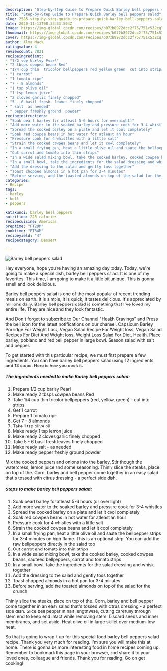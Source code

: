 ```yaml
---
description: "Step-by-Step Guide to Prepare Quick Barley bell peppers salad"
title: "Step-by-Step Guide to Prepare Quick Barley bell peppers salad"
slug: 2585-step-by-step-guide-to-prepare-quick-barley-bell-peppers-salad
date: 2020-11-13T08:33:33.504Z
image: https://img-global.cpcdn.com/recipes/b072b8972dcc2f75/751x532cq70/barley-bell-peppers-salad-recipe-main-photo.jpg
thumbnail: https://img-global.cpcdn.com/recipes/b072b8972dcc2f75/751x532cq70/barley-bell-peppers-salad-recipe-main-photo.jpg
cover: https://img-global.cpcdn.com/recipes/b072b8972dcc2f75/751x532cq70/barley-bell-peppers-salad-recipe-main-photo.jpg
author: Alma Mack
ratingvalue: 4
reviewcount: 7821
recipeingredient:
- "1/2 cup barley Pearl"
- "2 tbsps cowpea beans Red"
- "1/4 cup thin  tricolor bellpeppers red yellow green  cut into strips"
- "1 carrot"
- "1 tomato ripe"
- "7 - 8 almonds"
- "1 tsp olive oil"
- "1 tsp lemon juice"
- "2 cloves garlic finely chopped"
- "5 - 6 basil fresh  leaves finely chopped"
- " salt  as needed"
- " pepper freshly ground  powder"
recipeinstructions:
- "Soak pearl barley for atleast 5-6 hours (or overnight)"
- "Add more water to the soaked barley and pressure cook for 3-4 whistles"
- "Spread the cooked barley on a plate and let it cool completely"
- "Soak red cowpea beans in hot water for atleast an hour"
- "Pressure cook for 4 whistles with a little salt"
- "Strain the cooked cowpea beans and let it cool completely"
- "In a small frying pan, heat a little olive oil and saute the bellpepper strips for 3-4 minutes on high flame. This is an optional step. You can add the raw bellpeppers directly in the salad too"
- "Cut carrot and tomato into thin strips"
- "In a wide salad mixing bowl, take the cooked barley, cooked cowpea beans, sauteed bellpeppers, carrot and tomato strips"
- "In a small bowl, take the ingredients for the salad dressing and whisk together"
- "Add the dressing to the salad and gently toss together"
- "Toast chopped almonds in a hot pan for 3-4 minutes"
- "Before serving, add the toasted almonds on top of the salad for the crunch"
categories:
- Recipe
tags:
- barley
- bell
- peppers

katakunci: barley bell peppers 
nutrition: 225 calories
recipecuisine: American
preptime: "PT29M"
cooktime: "PT34M"
recipeyield: "4"
recipecategory: Dessert

---
```



![Barley bell peppers salad](https://img-global.cpcdn.com/recipes/b072b8972dcc2f75/751x532cq70/barley-bell-peppers-salad-recipe-main-photo.jpg)

Hey everyone, hope you're having an amazing day today. Today, we're going to make a special dish, barley bell peppers salad. It is one of my favorites. This time, I am going to make it a little bit unique. This is gonna smell and look delicious.

Barley bell peppers salad is one of the most popular of recent trending meals on earth. It is simple, it is quick, it tastes delicious. It's appreciated by millions daily. Barley bell peppers salad is something that I've loved my entire life. They are nice and they look fantastic.

And Don&#39;t forget to subscribe to Our Channel &#34;Health Cravings&#34; and Press the bell icon for the latest notifications on our channel. Capsicum Barley Porridge For Weight Loss, Vegan Salad Recipe For Weight loss, Vegan Salad Recipes For Diet And Weight loss, Weight Loss Salad For Diet, Health. Place barley, poblano and red bell pepper in large bowl. Season salad with salt and pepper.


To get started with this particular recipe, we must first prepare a few ingredients. You can have barley bell peppers salad using 12 ingredients and 13 steps. Here is how you cook it.

<!--inarticleads1-->

##### The ingredients needed to make Barley bell peppers salad:

1. Prepare 1/2 cup barley Pearl
1. Make ready 2 tbsps cowpea beans Red
1. Take 1/4 cup thin  tricolor bellpeppers (red, yellow, green) - cut into strips
1. Get 1 carrot
1. Prepare 1 tomato ripe
1. Get 7 - 8 almonds
1. Take 1 tsp olive oil
1. Make ready 1 tsp lemon juice
1. Make ready 2 cloves garlic finely chopped
1. Take 5 - 6 basil fresh  leaves finely chopped
1. Make ready  salt - as needed
1. Make ready  pepper freshly ground  powder


Mix the cooked peppers and onions into the barley. Stir though the watercress, lemon juice and some seasoning. Thinly slice the steaks, place on top of the. Corn, barley and bell pepper come together in an easy salad that&#39;s tossed with citrus dressing - a perfect side dish. 

<!--inarticleads2-->

##### Steps to make Barley bell peppers salad:

1. Soak pearl barley for atleast 5-6 hours (or overnight)
1. Add more water to the soaked barley and pressure cook for 3-4 whistles
1. Spread the cooked barley on a plate and let it cool completely
1. Soak red cowpea beans in hot water for atleast an hour
1. Pressure cook for 4 whistles with a little salt
1. Strain the cooked cowpea beans and let it cool completely
1. In a small frying pan, heat a little olive oil and saute the bellpepper strips for 3-4 minutes on high flame. This is an optional step. You can add the raw bellpeppers directly in the salad too
1. Cut carrot and tomato into thin strips
1. In a wide salad mixing bowl, take the cooked barley, cooked cowpea beans, sauteed bellpeppers, carrot and tomato strips
1. In a small bowl, take the ingredients for the salad dressing and whisk together
1. Add the dressing to the salad and gently toss together
1. Toast chopped almonds in a hot pan for 3-4 minutes
1. Before serving, add the toasted almonds on top of the salad for the crunch


Thinly slice the steaks, place on top of the. Corn, barley and bell pepper come together in an easy salad that&#39;s tossed with citrus dressing - a perfect side dish. Slice bell pepper in half lengthwise, cutting carefully through stem end to keep end intact while removing stem. Discard seeds and inner membranes, and set aside. Heat olive oil in large skillet over medium-low heat. 

So that is going to wrap it up for this special food barley bell peppers salad recipe. Thank you very much for reading. I'm sure you will make this at home. There is gonna be more interesting food in home recipes coming up. Remember to bookmark this page in your browser, and share it to your loved ones, colleague and friends. Thank you for reading. Go on get cooking!
